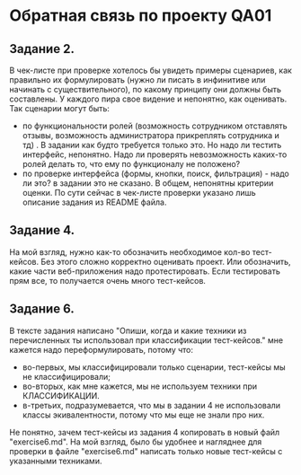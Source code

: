 # Обратная связь по проекту QA01

## Задание 2. 
В чек-листе при проверке хотелось бы увидеть примеры сценариев, как правильно их формулировать (нужно ли писать в инфинитиве или начинать с существительного), по какому принципу они должны быть составлены.
У каждого пира свое видение и непонятно, как оценивать.
Так сценарии могут быть:
-  по функциональности ролей (возможность сотрудником отставлять отзывы, возможность администратора прикреплять сотрудника и тд) . В задании как будто требуется только это. Но надо ли тестить интерфейс, непонятно. Надо ли проверять невозможность каких-то ролей делать то, что ему по функционалу не положено? 
- по проверке интерфейса (формы, кнопки, поиск, фильтрация) - надо ли это? в задании это не сказано. 
В общем, непонятны критерии оценки. По сути сейчас в чек-листе проверки указано лишь описание задания из README файла.


## Задание 4. 
 
На мой взгляд, нужно как-то обозначить необходимое кол-во тест-кейсов. Без этого сложно корректно оценивать проект. Или обозначить, какие части веб-приложения надо протестировать. Если тестировать прям все, то получается очень много тест-кейсов. 

## Задание 6. 
В тексте задания написано "Опиши, когда и какие техники из перечисленных ты использовал при классификации тест-кейсов."   мне кажется надо переформулировать, потому что: 

- во-первых, мы классифицировали только сценарии, тест-кейсы мы не классифицировали; 
- во-вторых, как мне кажется, мы не используем  техники  при КЛАССИФИКАЦИИ.  
- в-третьих, подразумевается, что мы в задании 4 не использовали классы экивалентности, потому что мы еще не знали про них.

Не понятно, зачем тест-кейсы из задания 4 копировать в новый файл "exercise6.md". На мой взгляд, было бы удобнее и нагляднее для проверки в файле "exercise6.md" написать только новые тест-кейсы с указанными техниками.
